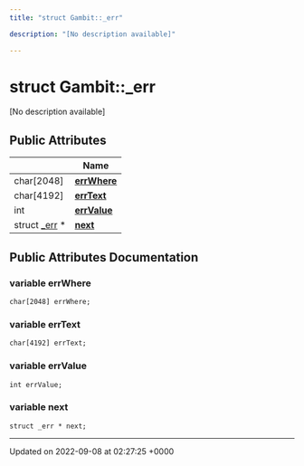 ```yaml
---
title: "struct Gambit::_err"

description: "[No description available]"

---
```


# struct Gambit::_err



[No description available]

## Public Attributes

|                | Name           |
| -------------- | -------------- |
| char[2048] | **[errWhere](/documentation/code/classes/structgambit_1_1__err/#variable-errwhere)**  |
| char[4192] | **[errText](/documentation/code/classes/structgambit_1_1__err/#variable-errtext)**  |
| int | **[errValue](/documentation/code/classes/structgambit_1_1__err/#variable-errvalue)**  |
| struct [_err](/documentation/code/classes/structgambit_1_1__err/) * | **[next](/documentation/code/classes/structgambit_1_1__err/#variable-next)**  |

## Public Attributes Documentation

### variable errWhere

```
char[2048] errWhere;
```


### variable errText

```
char[4192] errText;
```


### variable errValue

```
int errValue;
```


### variable next

```
struct _err * next;
```


-------------------------------

Updated on 2022-09-08 at 02:27:25 +0000